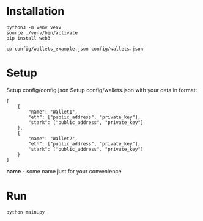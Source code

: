 # Installation

```
python3 -m venv venv
source ./venv/bin/activate
pip install web3

cp config/wallets_example.json config/wallets.json
```

# Setup

Setup config/config.json
Setup config/wallets.json with your data in format:

```
[
    {
        "name": "Wallet1",
        "eth": ["public_address", "private_key"],
        "stark": ["public_address", "private_key"]
    },
    {
        "name": "Wallet2",
        "eth": ["public_address", "private_key"],
        "stark": ["public_address", "private_key"]
    }
]
```

**name** - some name just for your convenience



# Run

```
python main.py
```